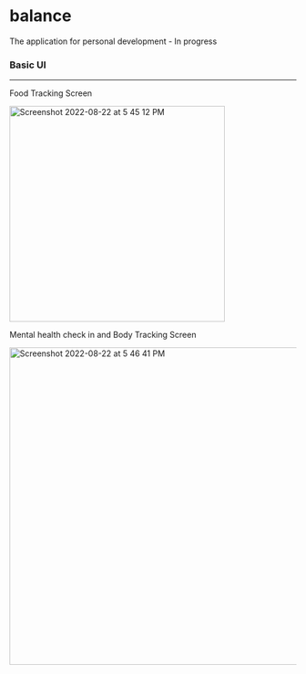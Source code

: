 # balance

The application for personal development - In progress

### Basic UI
--------------

Food Tracking Screen

<img width="378" alt="Screenshot 2022-08-22 at 5 45 12 PM" src="https://user-images.githubusercontent.com/56465597/185892437-d9182d67-1a24-48a7-b34c-6cdbe976de71.png">

Mental health check in and Body Tracking Screen


<img width="556" alt="Screenshot 2022-08-22 at 5 46 41 PM" src="https://user-images.githubusercontent.com/56465597/185892433-9e77eb86-8a4e-4cb0-9085-d136936263ee.png">
